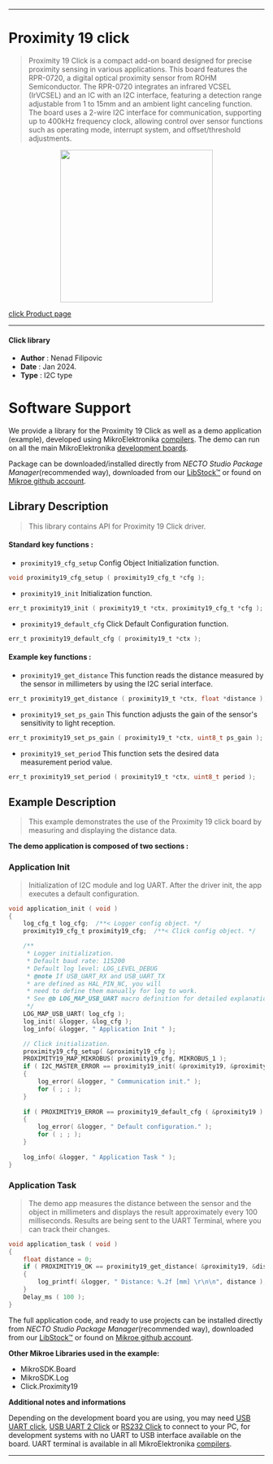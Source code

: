 
---
# Proximity 19 click

> Proximity 19 Click is a compact add-on board designed for precise proximity sensing in various applications. This board features the RPR-0720, a digital optical proximity sensor from ROHM Semiconductor. The RPR-0720 integrates an infrared VCSEL (IrVCSEL) and an IC with an I2C interface, featuring a detection range adjustable from 1 to 15mm and an ambient light canceling function. The board uses a 2-wire I2C interface for communication, supporting up to 400kHz frequency clock, allowing control over sensor functions such as operating mode, interrupt system, and offset/threshold adjustments.

<p align="center">
  <img src="https://download.mikroe.com/images/click_for_ide/proximity19_click.png" height=300px>
</p>

[click Product page](https://www.mikroe.com/proximity-19-click)

---


#### Click library

- **Author**        : Nenad Filipovic
- **Date**          : Jan 2024.
- **Type**          : I2C type


# Software Support

We provide a library for the Proximity 19 Click
as well as a demo application (example), developed using MikroElektronika
[compilers](https://www.mikroe.com/necto-studio).
The demo can run on all the main MikroElektronika [development boards](https://www.mikroe.com/development-boards).

Package can be downloaded/installed directly from *NECTO Studio Package Manager*(recommended way), downloaded from our [LibStock&trade;](https://libstock.mikroe.com) or found on [Mikroe github account](https://github.com/MikroElektronika/mikrosdk_click_v2/tree/master/clicks).

## Library Description

> This library contains API for Proximity 19 Click driver.

#### Standard key functions :

- `proximity19_cfg_setup` Config Object Initialization function.
```c
void proximity19_cfg_setup ( proximity19_cfg_t *cfg );
```

- `proximity19_init` Initialization function.
```c
err_t proximity19_init ( proximity19_t *ctx, proximity19_cfg_t *cfg );
```

- `proximity19_default_cfg` Click Default Configuration function.
```c
err_t proximity19_default_cfg ( proximity19_t *ctx );
```

#### Example key functions :

- `proximity19_get_distance` This function reads the distance measured by the sensor in millimeters by using the I2C serial interface.
```c
err_t proximity19_get_distance ( proximity19_t *ctx, float *distance );
```

- `proximity19_set_ps_gain` This function adjusts the gain of the sensor's sensitivity to light reception.
```c
err_t proximity19_set_ps_gain ( proximity19_t *ctx, uint8_t ps_gain );
```

- `proximity19_set_period` This function sets the desired data measurement period value.
```c
err_t proximity19_set_period ( proximity19_t *ctx, uint8_t period );
```

## Example Description

> This example demonstrates the use of the Proximity 19 click board 
> by measuring and displaying the distance data.

**The demo application is composed of two sections :**

### Application Init

> Initialization of I2C module and log UART.
> After the driver init, the app executes a default configuration.

```c
void application_init ( void ) 
{
    log_cfg_t log_cfg;  /**< Logger config object. */
    proximity19_cfg_t proximity19_cfg;  /**< Click config object. */

    /** 
     * Logger initialization.
     * Default baud rate: 115200
     * Default log level: LOG_LEVEL_DEBUG
     * @note If USB_UART_RX and USB_UART_TX 
     * are defined as HAL_PIN_NC, you will 
     * need to define them manually for log to work. 
     * See @b LOG_MAP_USB_UART macro definition for detailed explanation.
     */
    LOG_MAP_USB_UART( log_cfg );
    log_init( &logger, &log_cfg );
    log_info( &logger, " Application Init " );

    // Click initialization.
    proximity19_cfg_setup( &proximity19_cfg );
    PROXIMITY19_MAP_MIKROBUS( proximity19_cfg, MIKROBUS_1 );
    if ( I2C_MASTER_ERROR == proximity19_init( &proximity19, &proximity19_cfg ) ) 
    {
        log_error( &logger, " Communication init." );
        for ( ; ; );
    }
    
    if ( PROXIMITY19_ERROR == proximity19_default_cfg ( &proximity19 ) )
    {
        log_error( &logger, " Default configuration." );
        for ( ; ; );
    }
    
    log_info( &logger, " Application Task " );
}
```

### Application Task

> The demo app measures the distance between the sensor and the object in millimeters 
> and displays the result approximately every 100 milliseconds.
> Results are being sent to the UART Terminal, where you can track their changes.

```c
void application_task ( void ) 
{
    float distance = 0;
    if ( PROXIMITY19_OK == proximity19_get_distance( &proximity19, &distance ) )
    {
        log_printf( &logger, " Distance: %.2f [mm] \r\n\n", distance );
    }
    Delay_ms ( 100 );
}
```

The full application code, and ready to use projects can be installed directly from *NECTO Studio Package Manager*(recommended way), downloaded from our [LibStock&trade;](https://libstock.mikroe.com) or found on [Mikroe github account](https://github.com/MikroElektronika/mikrosdk_click_v2/tree/master/clicks).

**Other Mikroe Libraries used in the example:**

- MikroSDK.Board
- MikroSDK.Log
- Click.Proximity19

**Additional notes and informations**

Depending on the development board you are using, you may need
[USB UART click](https://www.mikroe.com/usb-uart-click),
[USB UART 2 Click](https://www.mikroe.com/usb-uart-2-click) or
[RS232 Click](https://www.mikroe.com/rs232-click) to connect to your PC, for
development systems with no UART to USB interface available on the board. UART
terminal is available in all MikroElektronika
[compilers](https://shop.mikroe.com/compilers).

---

